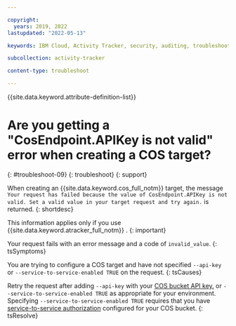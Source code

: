 ```yaml
---

copyright:
  years: 2019, 2022
lastupdated: "2022-05-13"

keywords: IBM Cloud, Activity Tracker, security, auditing, troubleshooting

subcollection: activity-tracker

content-type: troubleshoot

---
```


{{site.data.keyword.attribute-definition-list}}

# Are you getting a "CosEndpoint.APIKey is not valid" error when creating a COS target?
{: #troubleshoot-09}
{: troubleshoot}
{: support}

When creating an {{site.data.keyword.cos_full_notm}} target, the message `Your request has failed because the value of CosEndpoint.APIKey is not valid. Set a valid value in your target request and try again.` is returned.
{: shortdesc}


This information applies only if you use {{site.data.keyword.atracker_full_notm}} .
{: important}


Your request fails with an error message and a code of `invalid_value`.
{: tsSymptoms}

You are trying to configure a COS target and have not specified `--api-key` or `--service-to-service-enabled TRUE` on the request.
{: tsCauses}

Retry the request after adding `--api-key` with your [COS bucket API key.](/docs/activity-tracker?topic=activity-tracker-target_v2_cos&interface=cli#cos_apikey) or `--service-to-service-enabled TRUE` as appropriate for your environment. Specifying `--service-to-service-enabled TRUE` requires that you have [service-to-service authorization](/docs/activity-tracker?topic=activity-tracker-target_v2_cos&interface=cli#cos_s2s) configured for your COS bucket.
{: tsResolve}


